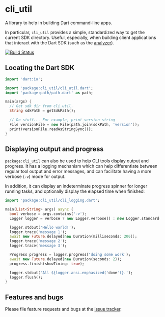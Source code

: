 # cli_util

A library to help in building Dart command-line apps.

In particular, `cli_util` provides a simple, standardized way to get the current
SDK directory.  Useful, especially, when building client applications that
interact with the Dart SDK (such as the [analyzer][analyzer]).

[![Build Status](https://travis-ci.org/dart-lang/cli_util.svg)](https://travis-ci.org/dart-lang/cli_util)

## Locating the Dart SDK

```dart
import 'dart:io';

import 'package:cli_util/cli_util.dart';
import 'package:path/path.dart' as path;

main(args) {
  // Get sdk dir from cli_util.
  String sdkPath = getSdkPath();
  
  // Do stuff... For example, print version string
  File versionFile = new File(path.join(sdkPath, 'version'));
  print(versionFile.readAsStringSync());
}
```

## Displaying output and progress

`package:cli_util` can also be used to help CLI tools display output and progress.
It has a logging mechanism which can help differentiate between regular tool
output and error messages, and can facilitate having a more verbose (`-v`) mode for
output.

In addition, it can display an indeterminate progress spinner for longer running
tasks, and optionally display the elapsed time when finished: 

```dart
import 'package:cli_util/cli_logging.dart';

main(List<String> args) async {
  bool verbose = args.contains('-v');
  Logger logger = verbose ? new Logger.verbose() : new Logger.standard();

  logger.stdout('Hello world!');
  logger.trace('message 1');
  await new Future.delayed(new Duration(milliseconds: 200));
  logger.trace('message 2');
  logger.trace('message 3');

  Progress progress = logger.progress('doing some work');
  await new Future.delayed(new Duration(seconds: 2));
  progress.finish(showTiming: true);

  logger.stdout('All ${logger.ansi.emphasized('done')}.');
  logger.flush();
}
```

## Features and bugs

Please file feature requests and bugs at the [issue tracker][tracker].

[analyzer]: https://pub.dartlang.org/packages/analyzer
[tracker]: https://github.com/dart-lang/cli_util/issues
